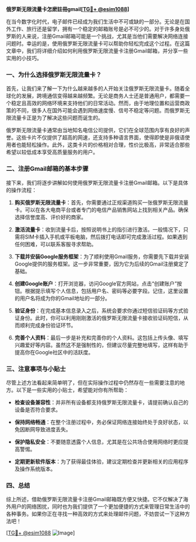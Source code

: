**俄罗斯无限流量卡怎麽註冊gmail[[TG💪+ @esim1088](https://t.me/s/esim1088)]**

在当今数字化时代，电子邮件已经成为我们生活中不可或缺的一部分。无论是在国外工作、旅行还是留学，拥有一个稳定的邮箱账号是必不可少的。对于许多身处俄罗斯的人来说，注册Gmail邮箱可能是一个挑战，尤其是当他们需要解决网络连接问题时。幸运的是，使用俄罗斯无限流量卡可以帮助你轻松完成这个过程。在这篇文章中，我们将详细介绍如何利用俄罗斯无限流量卡注册Gmail邮箱，并分享一些实用的小技巧。

### 一、为什么选择俄罗斯无限流量卡？

首先，让我们来了解一下为什么越来越多的人开始关注俄罗斯无限流量卡。随着全球化的发展，跨境通信变得越来越频繁。无论是商务人士还是普通用户，都需要一个稳定且高效的网络环境来支持他们的日常活动。然而，由于地理位置和运营商政策的不同，很多人在国外可能会遇到网络速度慢、信号不稳定等问题。而俄罗斯无限流量卡正是为了解决这些问题而诞生的。

俄罗斯无限流量卡通常由当地知名电信公司提供，它们在全球范围内享有良好的声誉。这些卡片不仅提供了超高的网速，还支持多种语言界面，使得即使是非俄语使用者也能轻松操作。此外，这类卡片的价格相对合理，性价比极高，非常适合那些希望以较低成本享受高质量服务的用户。

### 二、注册Gmail邮箱的基本步骤

接下来，我们将逐步讲解如何使用俄罗斯无限流量卡注册Gmail邮箱。以下是具体的操作流程：

1. **购买俄罗斯无限流量卡**：首先，你需要通过正规渠道购买一张俄罗斯无限流量卡。可以在各大电商平台或者专门的电信产品销售网站上找到相关产品。确保选择信誉度高、评价好的商家。

2. **激活流量卡**：收到流量卡后，按照说明书上的指引进行激活。一般情况下，只需将SIM卡插入手机或平板电脑，然后拨打电话即可完成激活过程。如果遇到任何困难，可以联系客服寻求帮助。

3. **下载并安装Google服务框架**：为了顺利使用Gmail服务，你需要先下载并安装Google提供的服务框架。这一步非常重要，因为它为后续的Gmail注册奠定了基础。

4. **创建Google账户**：打开浏览器，访问Google官方网站，点击“创建账户”按钮。根据提示填写个人信息，包括用户名、密码等必要字段。记住，这里设置的用户名将成为你的Gmail地址的一部分。

5. **验证身份**：在完成基本信息录入之后，系统会要求你通过短信验证码等方式验证身份。此时，你可以利用刚刚激活的俄罗斯无限流量卡接收验证码短信，从而顺利完成身份验证环节。

6. **完善个人资料**：最后一步是补充和完善你的个人资料。这包括上传头像、填写兴趣爱好等内容。虽然这不是强制性的，但建议尽量完整地填写，这样有助于提高你在Google社区中的活跃度。

### 三、注意事项与小贴士

尽管上述方法看起来简单明了，但在实际操作过程中仍然存在一些需要注意的地方。以下是一些实用的小贴士，希望能对你有所帮助：

- **检查设备兼容性**：并非所有设备都支持俄罗斯无限流量卡，请提前确认自己的设备是否符合要求。
  
- **保持网络畅通**：在整个注册过程中，务必保证网络连接始终处于良好状态，以免因断网导致进度丢失。

- **保护隐私安全**：不要随意透露个人信息，尤其是在公共场合使用网络时更应提高警惕。

- **定期更新软件版本**：为了获得最佳体验，建议定期检查并更新相关的应用程序及操作系统版本。

### 四、总结

综上所述，借助俄罗斯无限流量卡注册Gmail邮箱既方便又快捷。它不仅解决了海外用户的网络困扰，同时也为我们提供了一个更加便捷的方式来管理日常生活中的各种事务。如果你正在寻找一种高效的方式来处理邮件问题，不妨尝试一下这种方法吧！

[[TG💪+ @esim1088](https://t.me/s/esim1088) ![Image](https://i.postimg.cc/4NQfJmqS/Snipaste-2025-05-13-00-14-12.png)]